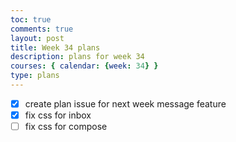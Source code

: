 ```yaml
---
toc: true
comments: true
layout: post
title: Week 34 plans
description: plans for week 34
courses: { calendar: {week: 34} }
type: plans
---
```


- [x] create plan issue for next week message feature
- [x] fix css for inbox
- [ ] fix css for compose